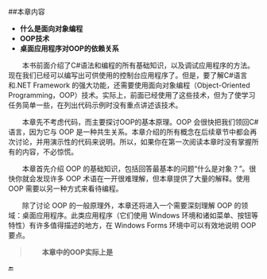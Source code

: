 ##本章内容

* **什么是面向对象编程**
* **OOP技术**
* **桌面应用程序对OOP的依赖关系**

&emsp;&emsp;本书前面介绍了C#语法和编程的所有基础知识，以及调试应用程序的方法。现在我们已经可以编写出可供使用的控制台应用程序了。但是，要了解C#语言和.NET Framework 的强大功能，还需要使用面向对象编程（Object-Oriented Programming，OOP）技术。实际上，前面已经使用了这些技术，但为了使学习任务简单一些，在列出代码示例时没有重点讲述该技术。

&emsp;&emsp;本章先不考虑代码，而主要探讨OOP的基本原理。OOP 会很快把我们领回C#语言，因为它与 OOP 是一种共生关系。本章介绍的所有概念在后续章节中都会再次讨论，并用演示性的代码来说明。所以，如果你在第一次阅读本章时没有掌握所有的内容，不必惊慌。

&emsp;&emsp;本章首先介绍 OOP 的基础知识，包括回答最基本的问题“什么是对象？”。很快你就会发现许多 OOP 术语在一开很难理解，但本章提供了大量的解释。使用 OOP 需要以另一种方式来看待编程。

&emsp;&emsp;除了讨论 OOP 的一般原理外，本章还将进入一个需要深刻理解 OOP 的领域：桌面应用程序。此类应用程序（它们使用 Windows 环境和诸如菜单、按钮等特性）有许多值得描述的地方，在 Windows Forms 环境中可以有效地说明 OOP 要点。

>&emsp;&emsp;**本章中的OOP实际上是**












🔚